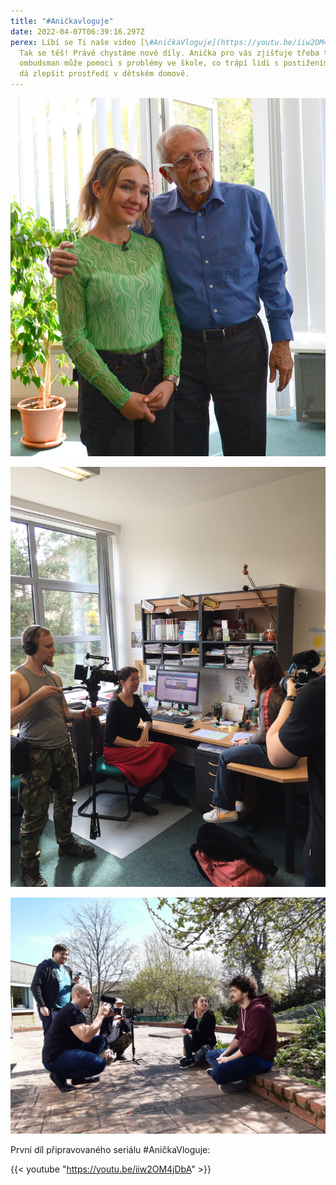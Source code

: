 ```yaml
---
title: "#Aničkavloguje"
date: 2022-04-07T06:39:16.297Z
perex: Líbí se Ti naše video [\#AničkaVloguje](https://youtu.be/iiw2OM4jDbA)?
  Tak se těš! Právě chystáme nové díly. Anička pro vás zjišťuje třeba to, jak
  ombudsman může pomoci s problémy ve škole, co trápí lidi s postižením a jak se
  dá zlepšit prostředí v dětském domově.
---
```



![Anička s ombudsmanem Stanislavem Křečkem](dsc_8737.jpg "Natáčení #Aničkavloguje")

![V kanceláři se nachází Anička, právnička a dva kameramani.](anicka_vloguje.jpeg "Natáčení #Aničkavloguje")

![Dva kameramani natáčí Aničku při rozhovoru s neslyšícím mužem, další muž přihlíží a tlumočí.](img-20220412-wa0002.jpg "Natáčení #Aničkavloguje")

První díl připravovaného seriálu #AničkaVloguje: 

{{< youtube "https://youtu.be/iiw2OM4jDbA" >}}